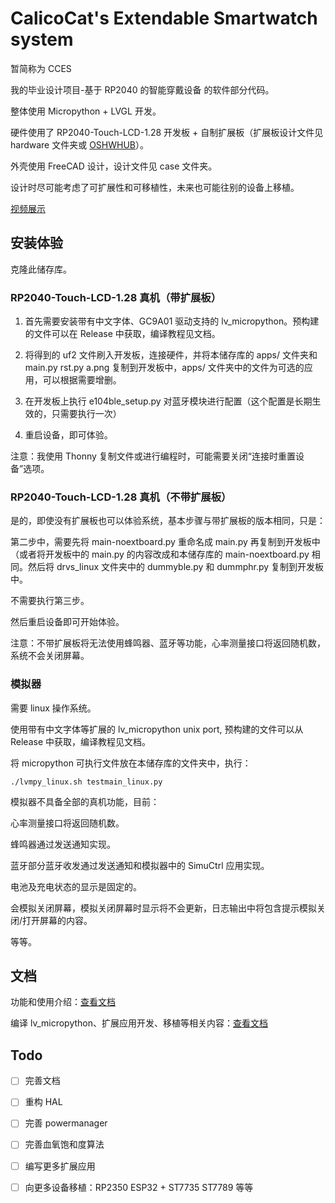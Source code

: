 # CalicoCat's Extendable Smartwatch system

暂简称为 CCES

我的毕业设计项目-基于 RP2040 的智能穿戴设备 的软件部分代码。

整体使用 Micropython + LVGL 开发。

硬件使用了 RP2040-Touch-LCD-1.28 开发板 + 自制扩展板（扩展板设计文件见 hardware 文件夹或 [OSHWHUB](https://oshwhub.com/calico-cat-3333/watch-baseboard-v1)）。

外壳使用 FreeCAD 设计，设计文件见 case 文件夹。

设计时尽可能考虑了可扩展性和可移植性，未来也可能往别的设备上移植。

[视频展示](https://www.bilibili.com/video/BV1XT8wznE5z)

## 安装体验

克隆此储存库。

### RP2040-Touch-LCD-1.28 真机（带扩展板）

1. 首先需要安装带有中文字体、GC9A01 驱动支持的 lv_micropython。预构建的文件可以在 Release 中获取，编译教程见文档。

2. 将得到的 uf2 文件刷入开发板，连接硬件，并将本储存库的 apps/ 文件夹和 main.py rst.py a.png 复制到开发板中，apps/ 文件夹中的文件为可选的应用，可以根据需要增删。

3. 在开发板上执行 e104ble_setup.py 对蓝牙模块进行配置（这个配置是长期生效的，只需要执行一次）

4. 重启设备，即可体验。

注意：我使用 Thonny 复制文件或进行编程时，可能需要关闭“连接时重置设备”选项。

### RP2040-Touch-LCD-1.28 真机（不带扩展板）

是的，即使没有扩展板也可以体验系统，基本步骤与带扩展板的版本相同，只是：

第二步中，需要先将 main-noextboard.py 重命名成 main.py 再复制到开发板中（或者将开发板中的 main.py 的内容改成和本储存库的 main-noextboard.py 相同。然后将 drvs_linux 文件夹中的 dummyble.py 和 dummphr.py 复制到开发板中。

不需要执行第三步。

然后重启设备即可开始体验。

注意：不带扩展板将无法使用蜂鸣器、蓝牙等功能，心率测量接口将返回随机数，系统不会关闭屏幕。

### 模拟器

需要 linux 操作系统。

使用带有中文字体等扩展的 lv_micropython unix port, 预构建的文件可以从 Release 中获取，编译教程见文档。

将 micropython 可执行文件放在本储存库的文件夹中，执行：

```
./lvmpy_linux.sh testmain_linux.py
```

模拟器不具备全部的真机功能，目前：

心率测量接口将返回随机数。

蜂鸣器通过发送通知实现。

蓝牙部分蓝牙收发通过发送通知和模拟器中的 SimuCtrl 应用实现。

电池及充电状态的显示是固定的。

会模拟关闭屏幕，模拟关闭屏幕时显示将不会更新，日志输出中将包含提示模拟关闭/打开屏幕的内容。

等等。

## 文档

功能和使用介绍：[查看文档](docs/README.md#用户文档)

编译 lv_micropython、扩展应用开发、移植等相关内容：[查看文档](docs/README.md#开发文档)

## Todo

- [ ] 完善文档

- [ ] 重构 HAL

- [ ] 完善 powermanager

- [ ] 完善血氧饱和度算法

- [ ] 编写更多扩展应用

- [ ] 向更多设备移植：RP2350 ESP32 + ST7735 ST7789 等等
